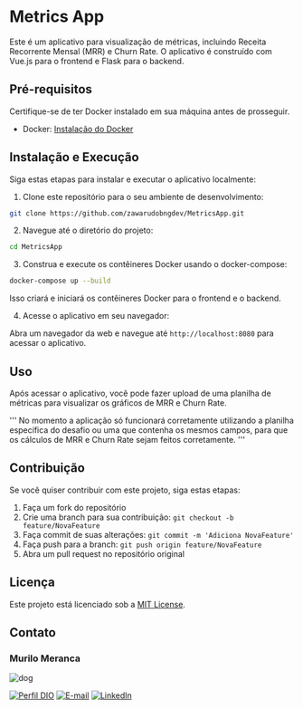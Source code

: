 # Metrics App

Este é um aplicativo para visualização de métricas, incluindo Receita Recorrente Mensal (MRR) e Churn Rate. O aplicativo é construído com Vue.js para o frontend e Flask para o backend.

## Pré-requisitos

Certifique-se de ter Docker instalado em sua máquina antes de prosseguir.

- Docker: [Instalação do Docker](https://docs.docker.com/get-docker/)

## Instalação e Execução

Siga estas etapas para instalar e executar o aplicativo localmente:

1. Clone este repositório para o seu ambiente de desenvolvimento:

```bash
git clone https://github.com/zawarudobngdev/MetricsApp.git
```

2. Navegue até o diretório do projeto:

```bash
cd MetricsApp
```

3. Construa e execute os contêineres Docker usando o docker-compose:

```bash
docker-compose up --build
```

Isso criará e iniciará os contêineres Docker para o frontend e o backend.

4. Acesse o aplicativo em seu navegador:

Abra um navegador da web e navegue até `http://localhost:8080` para acessar o aplicativo.

## Uso

Após acessar o aplicativo, você pode fazer upload de uma planilha de métricas para visualizar os gráficos de MRR e Churn Rate.

'''
No momento a aplicação só funcionará corretamente utilizando a planilha específica do desafio ou uma que contenha os mesmos campos, para que os cálculos de MRR e Churn Rate sejam feitos corretamente.
'''

## Contribuição

Se você quiser contribuir com este projeto, siga estas etapas:

1. Faça um fork do repositório
2. Crie uma branch para sua contribuição: `git checkout -b feature/NovaFeature`
3. Faça commit de suas alterações: `git commit -m 'Adiciona NovaFeature'`
4. Faça push para a branch: `git push origin feature/NovaFeature`
5. Abra um pull request no repositório original

## Licença

Este projeto está licenciado sob a [MIT License](https://opensource.org/licenses/MIT).

## Contato
### Murilo Meranca
![dog](https://avatars.githubusercontent.com/u/129321279?v=4)

[![Perfil DIO](https://img.shields.io/badge/-Meu%20Perfil%20na%20DIO-30A3DC?style=for-the-badge)](https://web.dio.me/users/murilo_m_17570/)
[![E-mail](https://img.shields.io/badge/-Email-000?style=for-the-badge&logo=microsoft-outlook&logoColor=E94D5F)](mailto:murilo.m@hotmail.com)
[![LinkedIn](https://img.shields.io/badge/-LinkedIn-000?style=for-the-badge&logo=linkedin&logoColor=30A3DC)](https://www.linkedin.com/in/murilo-meranca/)
